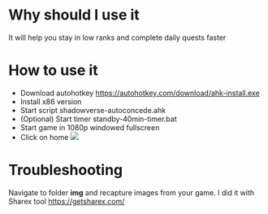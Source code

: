 # Why should I use it
It will help you stay in low ranks and complete daily quests faster

# How to use it
* Download autohotkey https://autohotkey.com/download/ahk-install.exe
* Install x86 version
* Start script shadowverse-autoconcede.ahk
* (Optional) Start timer standby-40min-timer.bat
* Start game in 1080p windowed fullscreen
* Click on home [![](https://lh3.googleusercontent.com/-OdSP8hNUFIY/WHfPLWcGZ3I/AAAAAAAAM5k/hohWJY31oqU/s0/Shadowverse_2017-01-12_21-47-06.jpg)](https://lh3.googleusercontent.com/-OdSP8hNUFIY/WHfPLWcGZ3I/AAAAAAAAM5k/hohWJY31oqU/s0/Shadowverse_2017-01-12_21-47-06.jpg)

# Troubleshooting
Navigate to folder **img** and recapture images from your game. I did it with Sharex tool https://getsharex.com/

